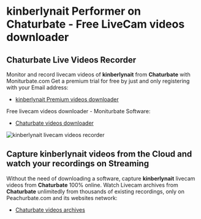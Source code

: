 # kinberlynait Performer on Chaturbate - Free LiveCam videos downloader

## Chaturbate Live Videos Recorder

Monitor and record livecam videos of **kinberlynait** from **Chaturbate** with Moniturbate.com
Get a premium trial for free by just and only registering with your Email address:
* [kinberlynait Premium videos downloader](https://moniturbate.com/request-demo-licence-key.html)

Free livecam videos downloader - Moniturbate Software:
* [Chaturbate videos downloader](https://moniturbate.com/moniturbate-download-software.html)

![kinberlynait livecam videos recorder](https://peachurnet.com/templates/moniturbate-software.png)


## Capture kinberlynait videos from the Cloud and watch your recordings on Streaming

Without the need of downloading a software, capture **kinberlynait** livecam videos from **Chaturbate** 100% online.
Watch Livecam archives from **Chaturbate** unlimitedly from thousands of existing recordings, only on Peachurbate.com and its websites network:
* [Chaturbate videos archives](https://peachurnet.com/)